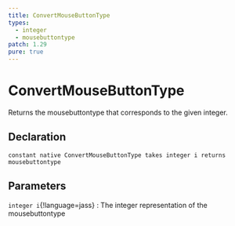 ```yaml
---
title: ConvertMouseButtonType
types:
  - integer
  - mousebuttontype
patch: 1.29
pure: true
---
```


# ConvertMouseButtonType
Returns the mousebuttontype that corresponds to the given integer.

## Declaration

```jass
constant native ConvertMouseButtonType takes integer i returns mousebuttontype
```

## Parameters
`integer i`{!language=jass}
: The integer representation of the mousebuttontype
